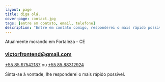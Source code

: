 ```yaml
---
layout: page
title: diga olá.
cover-page: contact.jpg
tags: [entre em contato, email, telefone]
description: "Entre em contato comigo, responderei o mais rápido possivel."
---
```


Atualmente morando em Fortaleza - CE

### [victorfrontend@gmail.com](mailto:victorfrontend@gmail.com)

[+55 85 97542187](tel:8597542187) ou [+55 85 88312924](tel:8588312924)

Sinta-se à vontade, lhe responderei o mais rápido possivel.

<a href="https://github.com/{{ site.social.github }}" class="social-button">
    <i class="icon-github-circled"></i>
</a>
<a href="https://twitter.com/{{ site.social.username }}" class="social-button">
    <i class="icon-twitter"></i>
</a>
<a href="https://www.instagram.com/{{ site.social.username }}" class="social-button">
    <i class="icon-instagram"></i>
</a>
<a href="https://www.facebook.com/{{ site.social.username }}" class="social-button">
    <i class="icon-facebook"></i>
</a>
<a href="https://plus.google.com/{{ site.social.google_plus }}" class="social-button">
    <i class="icon-gplus"></i>
</a>
<a href="https://www.linkedin.com/in/{{ site.social.linkedin }}" class="social-button">
    <i class="icon-linkedin"></i>
</a>
<a href="http://www.last.fm/user/{{ site.social.username }}" class="social-button">
    <i class="icon-lastfm"></i>
</a>


